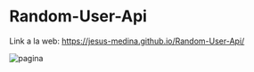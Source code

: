 # Random-User-Api

Link a la web: https://jesus-medina.github.io/Random-User-Api/


![pagina](https://user-images.githubusercontent.com/102434136/183768483-42d1bb18-6e66-434f-96f2-354ac5b63081.png)
